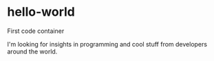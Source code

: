# hello-world
First code container

I'm looking for insights in programming and cool stuff from developers around the world.
